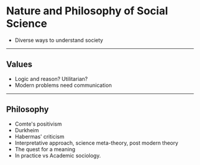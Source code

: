 # Nature and Philosophy of Social Science

- Diverse ways to understand society
---------
## Values
- Logic and reason? Utilitarian?
- Modern problems need communication
-------
## Philosophy
- Comte's positivism
- Durkheim
- Habermas' criticism
- Interpretative approach, science meta-theory, post modern theory
- The quest for a meaning
- In practice vs Academic sociology.

